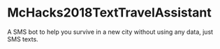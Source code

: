 # McHacks2018TextTravelAssistant
A SMS bot to help you survive in a new city without using any data, just SMS texts.
